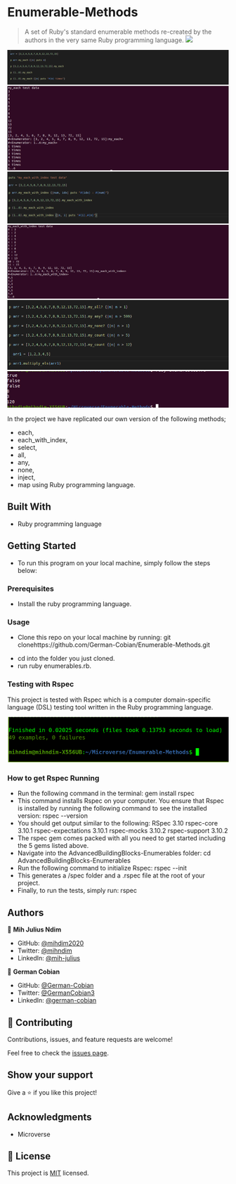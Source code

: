 
# Enumerable-Methods

>A set of Ruby's standard enumerable methods re-created by the authors in the very same Ruby programming language.
![](https://img.shields.io/badge/Microverse-blueviolet)


![screenshot](enumerables-images/my_each-test.png)
![screenshot](enumerables-images/my_each_results.png)
![screenshot](enumerables-images/my_each_with_index_test_data.png)
![screenshot](enumerables-images/my_each_index_results.png)
![screenshot](enumerables-images/test-data.png)
![screenshot](enumerables-images/final-results.png)


In the project we have replicated our own version of the following methods; 
* each,
* each_with_index, 
* select, 
* all, 
* any, 
* none, 
* inject, 
* map using Ruby programming language. 


## Built With

* Ruby programming language


## Getting Started

- To run this program on your local machine, simply follow the steps below:

### Prerequisites
* Install the ruby programming language.

### Usage

* Clone this repo on your local machine by running:
      git clonehttps://github.com/German-Cobian/Enumerable-Methods.git
- cd into the folder you just cloned.
- run ruby enumerables.rb.

### Testing with Rspec
  This project is tested with Rspec which is a computer domain-specific language (DSL) testing tool written in the Ruby programming language.

  ![screenshot](enumerables-images/enum-tests.png)

### How to get Rspec Running
* Run the following command in the terminal:
    gem install rspec
* This command installs Rspec on your computer. You ensure that Rspec is installed by running the following command to see the installed version:
    rspec --version
* You should get output similar to the following:
    RSpec 3.10
      rspec-core 3.10.1
      rspec-expectations 3.10.1
      rspec-mocks 3.10.2
      rspec-support 3.10.2
* The rspec gem comes packed with all you need to get started including the 5 gems listed above.
* Navigate into the AdvancedBuildingBlocks-Enumerables folder:
    cd AdvancedBuildingBlocks-Enumerables
* Run the following command to initialize Rspec:
    rspec --init
* This generates a /spec folder and a .rspec file at the root of your project.
* Finally, to run the tests, simply run:
    rspec


## Authors

👤 **Mih Julius Ndim**

* GitHub: [@mihdim2020](https://github.com/mihndim2020)
* Twitter: [@mihndim](https://twitter.com/mihndim2020)
* LinkedIn: [@mih-julius](https://linkedin.com/mih-julius)

👤 **German Cobian**

* GitHub: [@German-Cobian](https://github.com/German-Cobian)
* Twitter: [@GermanCobian3](https://twitter.com/GermanCobian3)
* LinkedIn: [@german-cobian](https://linkedin.com/german-cobian)

## 🤝 Contributing

Contributions, issues, and feature requests are welcome!

Feel free to check the [issues page](issues/).

## Show your support

Give a ⭐️ if you like this project!

## Acknowledgments

* Microverse

## 📝 License

This project is [MIT](https://github.com/German-Cobian/Enumerable-Methods/blob/develop/LICENSE) licensed.
